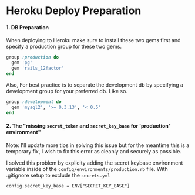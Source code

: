 # Heroku Deploy Preparation

#### 1. DB Preparation

When deploying to Heroku make sure to install these two gems first and specify a production group for these two gems.

```ruby
group :production do
  gem 'pg'
  gem 'rails_12factor'
end
```

Also, For best practice is to separate the development db by specifying a development group for your preferred db. Like so.

```ruby
group :development do
  gem 'mysql2', '>= 0.3.13', '< 0.5'
end
```



#### 2. The "missing `secret_token` and `secret_key_base` for 'production' environment"

Note: I'll update more tips in solving this issue but for the meantime this is a temporary fix, I wish to fix this error as cleanly and securely as possible.



I solved this problem by explicity adding the secret keybase environment variable inside of the `config/environments/production.rb`  file. With .gitignore setup to exclude the `secrets.yml`

```
config.secret_key_base = ENV["SECRET_KEY_BASE"]
```